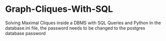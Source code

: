 # Graph-Cliques-With-SQL
Solving Maximal Cliques inside a DBMS with SQL Queries and Python
In the database.ini file, the password needs to be changed to the postgres database password
